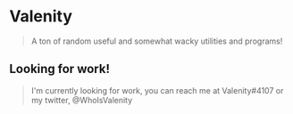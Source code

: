 # Valenity

> A ton of random useful and somewhat wacky utilities and programs!

## Looking for work!
> I'm currently looking for work, you can reach me at Valenity#4107 or my twitter, @WhoIsValenity
